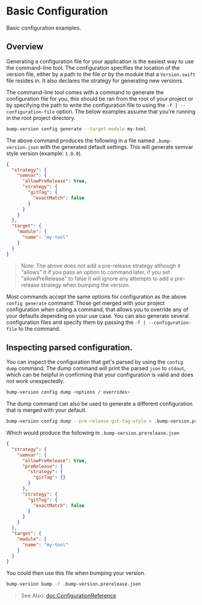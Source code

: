 # Basic Configuration

Basic configuration examples.

## Overview

Generating a configuration file for your application is the easiest way to use the command-line
tool. The configuration specifies the location of the version file, either by a path to the file or
by the module that a `Version.swift` file resides in. It also declares the strategy for generating
new versions.

The command-line tool comes with a command to generate the configuration file for you, this should
be ran from the root of your project or by specifying the path to write the configuration file to
using the `-f | --configuration-file` option. The below examples assume that you're running in the
root project directory.

```bash
bump-version config generate --target-module my-tool
```

The above command produces the following in a file named `.bump-version.json` with the generated
default settings. This will generate semvar style version (example: `1.0.0`).

```json
{
  "strategy": {
    "semvar": {
      "allowPreRelease": true,
      "strategy": {
        "gitTag": {
          "exactMatch": false
        }
      }
    }
  },
  "target": {
    "module": {
      "name": "my-tool"
    }
  }
}
```

> Note: The above does not add a pre-release strategy although it "allows" it if you pass an option
> to command later, if you set "allowPreRelease" to false it will ignore any attempts to add a
> pre-release strategy when bumping the version.

Most commands accept the same options for configuration as the above `config generate` command.
Those get merged with your project configuration when calling a command, that allows you to override
any of your defaults depending on your use case. You can also generate several configuration files
and specify them by passing the `-f | --configuration-file` to the command.

## Inspecting parsed configuration.

You can inspect the configuration that get's parsed by using the `config dump` command. The dump
command will print the parsed `json` to `stdout`, which can be helpful in confirming that your
configuration is valid and does not work unexpectedly.

```bash
bump-version config dump <options / overrides>
```

The dump command can also be used to generate a different configuration that is merged with your
default.

```bash
bump-version config dump --pre-release-git-tag-style > .bump-version.prerelease.json
```

Which would produce the following in `.bump-version.prerelease.json`

```json
{
  "strategy": {
    "semvar": {
      "allowPreRelease": true,
      "preRelease": {
        "strategy": {
          "gitTag": {}
        }
      },
      "strategy": {
        "gitTag": {
          "exactMatch": false
        }
      }
    }
  },
  "target": {
    "module": {
      "name": "my-tool"
    }
  }
}
```

You could then use this file when bumping your version.

```bash
bump-version bump -f .bump-version.prerelease.json
```

> See Also: <doc:ConfigurationReference>

